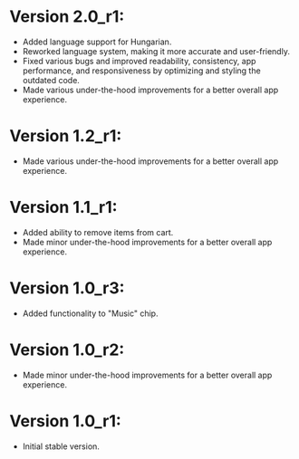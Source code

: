 # Version 2.0_r1:
- Added language support for Hungarian.
- Reworked language system, making it more accurate and user-friendly.
- Fixed various bugs and improved readability, consistency, app performance, and responsiveness by optimizing and styling the outdated code.
- Made various under-the-hood improvements for a better overall app experience.

# Version 1.2_r1:
- Made various under-the-hood improvements for a better overall app experience.

# Version 1.1_r1:
- Added ability to remove items from cart.
- Made minor under-the-hood improvements for a better overall app experience.

# Version 1.0_r3:
- Added functionality to "Music" chip.

# Version 1.0_r2:
- Made minor under-the-hood improvements for a better overall app experience.

# Version 1.0_r1:
- Initial stable version.